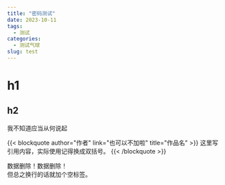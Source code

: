 ```yaml
---
title: "密码测试"
date: 2023-10-11
tags:
  - 测试 
categories: 
  - 测试气球
slug: test
---
```



# h1

## h2
我不知道应当从何说起

{{< blockquote author="作者" link="也可以不加啦" title="作品名" >}}
这里写引用内容，实际使用记得换成双括号。
{{< /blockquote >}}

<span class="shady">数据删除！数据删除！<br>但总之换行的话就加个空标签。</span>
